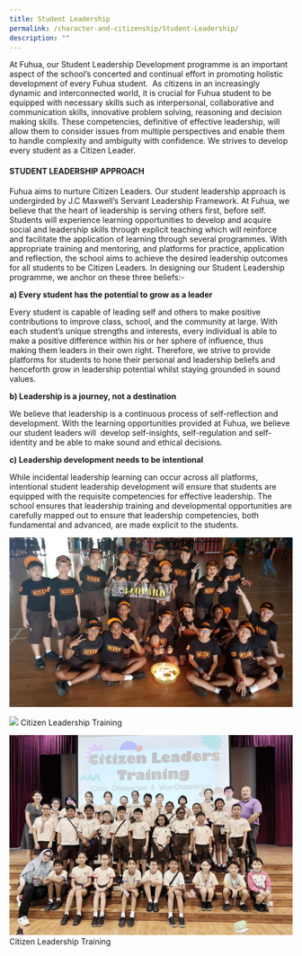 ```yaml
---
title: Student Leadership
permalink: /character-and-citizenship/Student-Leadership/
description: ""
---
```

At Fuhua, our Student Leadership Development programme is an important aspect of the school’s concerted and continual effort in promoting holistic development of every Fuhua student.  As citizens in an increasingly dynamic and interconnected world, it is crucial for Fuhua student to be equipped with necessary skills such as interpersonal, collaborative and communication skills, innovative problem solving, reasoning and decision making skills. These competencies, definitive of effective leadership, will allow them to consider issues from multiple perspectives and enable them to handle complexity and ambiguity with confidence. We strives to develop every student as a Citizen Leader. 

#### **STUDENT LEADERSHIP APPROACH**

Fuhua aims to nurture Citizen Leaders. Our student leadership approach is undergirded by J.C Maxwell’s Servant Leadership Framework. At Fuhua, we believe that the heart of leadership is serving others first, before self. Students will experience learning opportunities to develop and acquire social and leadership skills through explicit teaching which will reinforce and facilitate the application of learning through several programmes. With appropriate training and mentoring, and platforms for practice, application and reflection, the school aims to achieve the desired leadership outcomes for all students to be Citizen Leaders. In designing our Student Leadership programme, we anchor on these three beliefs:-  

  

**a) Every student has the potential to grow as a leader**

Every student is capable of leading self and others to make positive contributions to improve class, school, and the community at large. With each student’s unique strengths and interests, every individual is able to make a positive difference within his or her sphere of influence, thus making them leaders in their own right. Therefore, we strive to provide platforms for students to hone their personal and leadership beliefs and henceforth grow in leadership potential whilst staying grounded in sound values.

  

**b) Leadership is a journey, not a destination**

We believe that leadership is a continuous process of self-reflection and development. With the learning opportunities provided at Fuhua, we believe our student leaders will  develop self-insights, self-regulation and self-identity and be able to make sound and ethical decisions. 

  

**c) Leadership development needs to be intentional**  

While incidental leadership learning can occur across all platforms, intentional student leadership development will ensure that students are equipped with the requisite competencies for effective leadership. The school ensures that leadership training and developmental opportunities are carefully mapped out to ensure that leadership competencies, both fundamental and advanced, are made explicit to the students.

![](/images/Fuhua%20Experience/Student%20Development/Character%20&%20Citizenship/Student%20Leadership/A1.png)

![](/images/citizen%20leadership%20training.JPG) Citizen Leadership Training

![](/images/citizen%20leadership%20training%202.png) Citizen Leadership Training